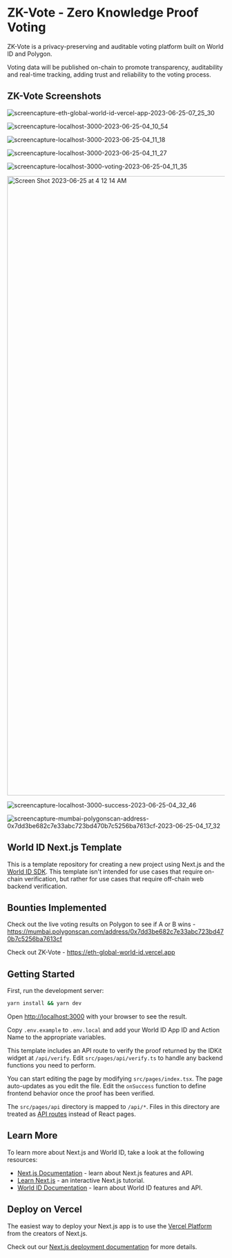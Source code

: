 # ZK-Vote - Zero Knowledge Proof Voting

ZK-Vote is a privacy-preserving and auditable voting platform built on World ID and Polygon.

Voting data will be published on-chain to promote transparency, auditability and real-time tracking, adding trust and reliability to the voting process.

## ZK-Vote Screenshots

![screencapture-eth-global-world-id-vercel-app-2023-06-25-07_25_30](https://github.com/yuvyakubov/eth_global_world_id/assets/29648095/5f9d534b-6e48-48bb-9d35-3e78b098860f)

![screencapture-localhost-3000-2023-06-25-04_10_54](https://github.com/yuvyakubov/eth_global_world_id/assets/29648095/434a2966-a3ab-4944-b38b-6b530286c1bb)

![screencapture-localhost-3000-2023-06-25-04_11_18](https://github.com/yuvyakubov/eth_global_world_id/assets/29648095/f684eed0-944f-4f1d-a3d9-4d02f8b035df)

![screencapture-localhost-3000-2023-06-25-04_11_27](https://github.com/yuvyakubov/eth_global_world_id/assets/29648095/41e53769-17a5-4fa2-943a-520a41a6aa17)

![screencapture-localhost-3000-voting-2023-06-25-04_11_35](https://github.com/yuvyakubov/eth_global_world_id/assets/29648095/5907edf6-1317-4e0b-bdb2-3ca6d35affdc)

<img width="1436" alt="Screen Shot 2023-06-25 at 4 12 14 AM" src="https://github.com/yuvyakubov/eth_global_world_id/assets/29648095/f1f7b7d5-b14a-4568-95d1-bf19b69cfa68">

![screencapture-localhost-3000-success-2023-06-25-04_32_46](https://github.com/yuvyakubov/eth_global_world_id/assets/29648095/0e45c5a1-b6ff-478b-93c3-64ea029025a3)

![screencapture-mumbai-polygonscan-address-0x7dd3be682c7e33abc723bd470b7c5256ba7613cf-2023-06-25-04_17_32](https://github.com/yuvyakubov/eth_global_world_id/assets/29648095/0b85e75b-1877-4438-8933-86d6870b050b)

## World ID Next.js Template

This is a template repository for creating a new project using Next.js and the [World ID SDK](https://id.worldcoin.org). This template isn't intended for use cases that require on-chain verification, but rather for use cases that require off-chain web backend verification.

## Bounties Implemented

Check out the live voting results on Polygon to see if A or B wins - https://mumbai.polygonscan.com/address/0x7dd3be682c7e33abc723bd470b7c5256ba7613cf

Check out ZK-Vote - https://eth-global-world-id.vercel.app

## Getting Started

First, run the development server:

```bash
yarn install && yarn dev
```

Open [http://localhost:3000](http://localhost:3000) with your browser to see the result.

Copy `.env.example` to `.env.local` and add your World ID App ID and Action Name to the appropriate variables.

This template includes an API route to verify the proof returned by the IDKit widget at `/api/verify`. Edit `src/pages/api/verify.ts` to handle any backend functions you need to perform.

You can start editing the page by modifying `src/pages/index.tsx`. The page auto-updates as you edit the file. Edit the `onSuccess` function to define frontend behavior once the proof has been verified.

The `src/pages/api` directory is mapped to `/api/*`. Files in this directory are treated as [API routes](https://nextjs.org/docs/api-routes/introduction) instead of React pages.

## Learn More

To learn more about Next.js and World ID, take a look at the following resources:

-   [Next.js Documentation](https://nextjs.org/docs) - learn about Next.js features and API.
-   [Learn Next.js](https://nextjs.org/learn) - an interactive Next.js tutorial.
-   [World ID Documentation](https://docs.worldcoin.org/) - learn about World ID features and API.

## Deploy on Vercel

The easiest way to deploy your Next.js app is to use the [Vercel Platform](https://vercel.com/new?utm_medium=default-template&filter=next.js&utm_source=create-next-app&utm_campaign=create-next-app-readme) from the creators of Next.js.

Check out our [Next.js deployment documentation](https://nextjs.org/docs/deployment) for more details.
